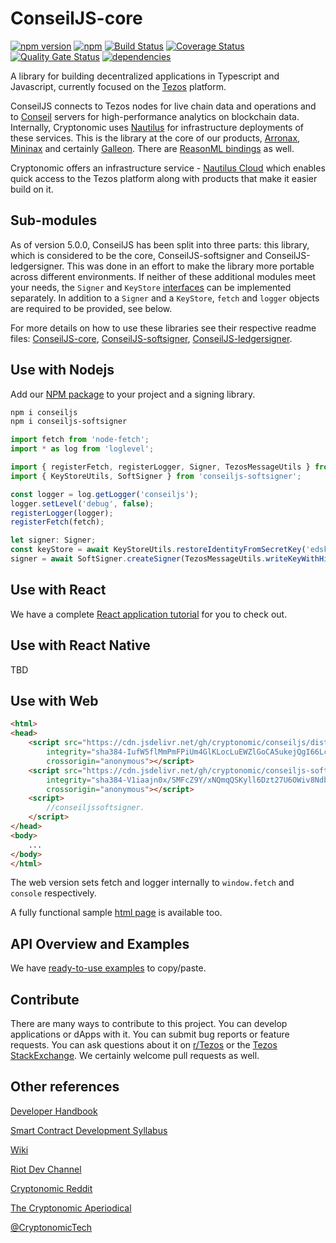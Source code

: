 # ConseilJS-core

[![npm version](https://img.shields.io/npm/v/conseiljs.svg)](https://www.npmjs.com/package/conseiljs)
[![npm](https://img.shields.io/npm/dm/conseiljs.svg)](https://www.npmjs.com/package/conseiljs)
[![Build Status](https://travis-ci.org/Cryptonomic/ConseilJS.svg?branch=master)](https://travis-ci.org/Cryptonomic/ConseilJS)
[![Coverage Status](https://coveralls.io/repos/github/Cryptonomic/ConseilJS/badge.svg?branch=master)](https://coveralls.io/github/Cryptonomic/ConseilJS?branch=master)
[![Quality Gate Status](https://sonarcloud.io/api/project_badges/measure?project=Cryptonomic_ConseilJS&metric=alert_status)](https://sonarcloud.io/dashboard?id=Cryptonomic_ConseilJS)
[![dependencies](https://david-dm.org/Cryptonomic/ConseilJS/status.svg)](https://david-dm.org/Cryptonomic/ConseilJS)

A library for building decentralized applications in Typescript and Javascript, currently focused on the [Tezos](http://tezos.com/) platform.

ConseilJS connects to Tezos nodes for live chain data and operations and to [Conseil](https://github.com/Cryptonomic/Conseil) servers for high-performance analytics on blockchain data. Internally, Cryptonomic uses [Nautilus](https://github.com/Cryptonomic/Nautilus) for infrastructure deployments of these services. This is the library at the core of our products, [Arronax](https://arronax.io), [Mininax](https://mininax.io) and certainly [Galleon](https://cryptonomic.tech/galleon.html). There are [ReasonML bindings](https://github.com/Cryptonomic/ConseilJS-ReasonML-Bindings) as well.

Cryptonomic offers an infrastructure service - [Nautilus Cloud](https://nautilus.cloud) which enables quick access to the Tezos platform along with products that make it easier build on it.

## Sub-modules

As of version 5.0.0, ConseilJS has been split into three parts: this library, which is considered to be the core, ConseilJS-softsigner and ConseilJS-ledgersigner. This was done in an effort to make the library more portable across different environments. If neither of these additional modules meet your needs, the `Signer` and `KeyStore` [interfaces](https://github.com/Cryptonomic/ConseilJS/blob/master/ConseilJS-core/src/types/ExternalInterfaces.ts) can be implemented separately. In addition to a `Signer` and a `KeyStore`, `fetch` and `logger` objects are required to be provided, see below.

For more details on how to use these libraries see their respective readme files: [ConseilJS-core](./blob/master/ConseilJS/docs/README.md), [ConseilJS-softsigner](https://github.com/Cryptonomic/ConseilJS-softsigner/blob/master/README.md), [ConseilJS-ledgersigner](https://github.com/Cryptonomic/ConseilJS-ledgersigner/blob/master/README.md).

## Use with Nodejs

Add our [NPM package](https://www.npmjs.com/package/conseiljs) to your project and a signing library.

```bash
npm i conseiljs
npm i conseiljs-softsigner
```

```javascript
import fetch from 'node-fetch';
import * as log from 'loglevel';

import { registerFetch, registerLogger, Signer, TezosMessageUtils } from 'conseiljs';
import { KeyStoreUtils, SoftSigner } from 'conseiljs-softsigner';

const logger = log.getLogger('conseiljs');
logger.setLevel('debug', false);
registerLogger(logger);
registerFetch(fetch);

let signer: Signer;
const keyStore = await KeyStoreUtils.restoreIdentityFromSecretKey('edskRgu8wHxjwayvnmpLDDijzD3VZDoAH7ZLqJWuG4zg7LbxmSWZWhtkSyM5Uby41rGfsBGk4iPKWHSDniFyCRv3j7YFCknyHH');
signer = await SoftSigner.createSigner(TezosMessageUtils.writeKeyWithHint(keyStore.secretKey, 'edsk'), -1);
```

## Use with React

We have a complete [React application tutorial](https://github.com/Cryptonomic/ConseilJS-Tutorials) for you to check out.

## Use with React Native

TBD

## Use with Web

```html
<html>
<head>
    <script src="https://cdn.jsdelivr.net/gh/cryptonomic/conseiljs/dist-web/conseiljs.min.js"
        integrity="sha384-IufW5flMmPmFPiUm4GlKLocLuEWZlGoCA5ukejQgI66LcXELSsraBP7dux+BE9Ds"
        crossorigin="anonymous"></script>
    <script src="https://cdn.jsdelivr.net/gh/cryptonomic/conseiljs-softsigner/dist-web/conseiljs-softsigner.min.js"
        integrity="sha384-V1iaajn0x/SMFcZ9Y/xNQmqQSKyll6Dzt27U6OWiv8NdbHTVaHOGHdQ8g0G68HPd"
        crossorigin="anonymous"></script>
    <script>
        //conseiljssoftsigner.
    </script>
</head>
<body>
    ...
</body>
</html>
```

The web version sets fetch and logger internally to `window.fetch` and `console` respectively.

A fully functional sample [html page](https://github.com/Cryptonomic/ConseilJS-HTML-Example) is available too.

## API Overview and Examples

We have [ready-to-use examples](https://cryptonomic.github.io/ConseilJS/) to copy/paste.

## Contribute

There are many ways to contribute to this project. You can develop applications or dApps with it. You can submit bug reports or feature requests. You can ask questions about it on [r/Tezos](http://reddit.com/r/tezos/) or the [Tezos StackExchange](https://tezos.stackexchange.com). We certainly welcome pull requests as well.

## Other references

[Developer Handbook](https://handbook.cryptonomic.tech/)

[Smart Contract Development Syllabus](https://medium.com/the-cryptonomic-aperiodical/smart-contract-development-syllabus-f285a8463a4d)

[Wiki](https://github.com/Cryptonomic/ConseilJS/wiki/Tutorial:-Querying-for-Tezos-alphanet-data-using-the-ConseilJS-v2-API)

[Riot Dev Channel](https://matrix.to/#/!rUwpbdwWhWgKINPyOD:cryptonomic.tech?via=cryptonomic.tech&via=matrix.org&via=ostez.com)

[Cryptonomic Reddit](https://www.reddit.com/r/cryptonomic)

[The Cryptonomic Aperiodical](https://medium.com/the-cryptonomic-aperiodical)

[@CryptonomicTech](https://twitter.com/CryptonomicTech)
